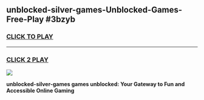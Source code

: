 
## unblocked-silver-games-Unblocked-Games-Free-Play #3bzyb
<h3>
<a href="https://us.freeplayer.one?title=unblocked-silver-games&ref=9M">CLICK TO PLAY</a></h3>
<hr>

<h3>
<a href="https://us.freeplayer.one?title=unblocked-silver-games&ref=9M">CLICK 2 PLAY</a>
  
</h3>

<a href="https://us.freeplayer.one?title=unblocked-silver-games&ref=9M"><img src="https://clearcache.store/games.png"></a>


**unblocked-silver-games games unblocked: Your Gateway to Fun and Accessible Online Gaming**
